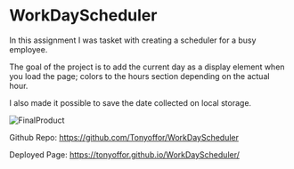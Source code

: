 # WorkDayScheduler

In this assignment I was tasket with creating a scheduler for a busy employee.

The goal of the project is to add the current day as a display element when you load the page; colors to the hours section depending on the actual hour.

I also made it possible to save the date collected on local storage.

![FinalProduct](./Assets/05-third-party-apis-homework-demo.gif)


Github Repo: https://github.com/Tonyoffor/WorkDayScheduler

Deployed Page: https://tonyoffor.github.io/WorkDayScheduler/
